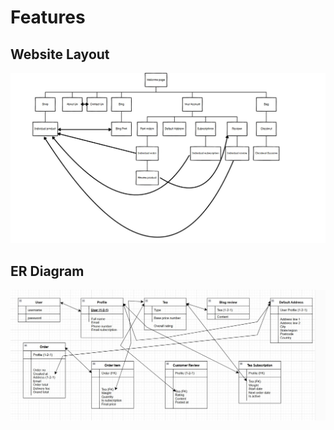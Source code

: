 # Features

## Website Layout

![Layout](documentation/basics/layout-diagram.jpg)

## ER Diagram

![ERD](documentation/basics/EDR-diagram.jpg)

